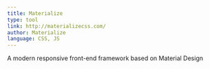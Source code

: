 ```yaml
---
title: Materialize
type: tool
link: http://materializecss.com/
author: Materialize
language: CSS, JS
---
```


A modern responsive front-end framework based on Material Design
